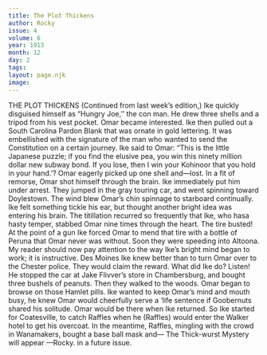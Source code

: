 ```yaml
---
title: The Plot Thickens
author: Rocky
issue: 4
volume: 6
year: 1913
month: 12
day: 2
tags:
layout: page.njk
image:
---
```

THE PLOT THICKENS    (Continued from last week’s edition,)    Ike quickly disguised himself as “Hungry Joe,’’ the con man. He drew three shells and a tripod from his vest pocket. Omar became interested. Ike then pulled out a South Carolina Pardon Blank that was ornate in gold lettering. It was embellished with the signature of the man who wanted to send the Constitution on a certain journey. Ike said to Omar: “This is the little Japanese puzzle; if you find the elusive pea, you win this ninety million dollar new subway bond. If you lose, then I win your Kohinoor that you hold in your hand.’? Omar eagerly picked up one shell and—lost. In a fit of remorse, Omar shot himself through the brain. Ike immediately put him under arrest. They jumped in the gray touring car, and went spinning toward Doylestown. The wind blew Omar’s chin spinnage to starboard continually. Ike felt something tickle his ear, but thought another bright idea was entering his brain. The titillation recurred so frequently that Ike, who hasa hasty temper, stabbed Omar nine times through the heart. The tire busted! At the point of a gun Ike forced Omar to mend that tire with a bottle of Peruna that Omar never was without. Soon they were speeding into Altoona. My reader should now pay attention to the way Ike’s bright mind began to work; it is instructive. Des Moines Ike knew better than to turn Omar over to the Chester police. They would claim the reward. What did Ike do? Listen! He stopped the car at Jake Flivver’s store in Chambersburg, and bought three bushels of peanuts. Then they walked to the woods. Omar began to browse on those Hamlet pills. Ike wanted to keep Omar’s mind and mouth busy, he knew Omar would cheerfully serve a ‘life sentence if Goobernuts shared his solitude. Omar would be there when Ike returned. So Ike started for Coatesville, to catch Raffles when he (Raffles) would enter the Walker hotel to get his overcoat. In the meantime, Raffles, mingling with the crowd in Wanamakers, bought a base ball mask and— The Thick-wurst Mystery will appear —Rocky. in a future issue. 




